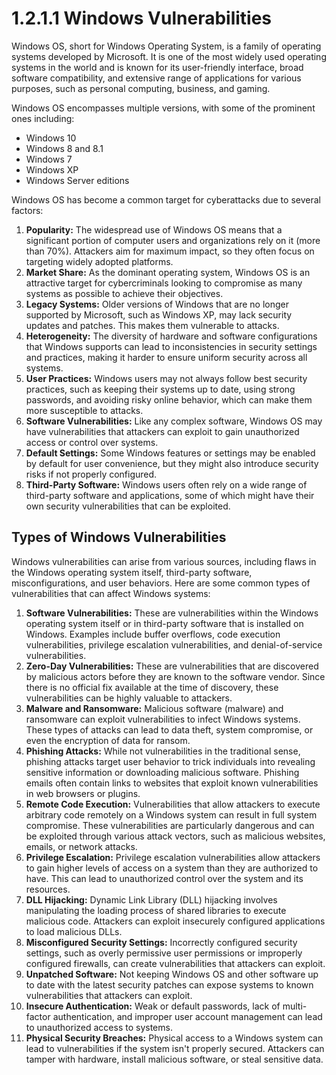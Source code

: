 # 1.2.1.1 Windows Vulnerabilities

Windows OS, short for Windows Operating System, is a family of operating systems developed by Microsoft. It is one of the most widely used operating systems in the world and is known for its user-friendly interface, broad software compatibility, and extensive range of applications for various purposes, such as personal computing, business, and gaming.

Windows OS encompasses multiple versions, with some of the prominent ones including:

* Windows 10
* Windows 8 and 8.1
* Windows 7
* Windows XP
* Windows Server editions

Windows OS has become a common target for cyberattacks due to several factors:

1. **Popularity:** The widespread use of Windows OS means that a significant portion of computer users and organizations rely on it (more than 70%). Attackers aim for maximum impact, so they often focus on targeting widely adopted platforms.
2. **Market Share:** As the dominant operating system, Windows OS is an attractive target for cybercriminals looking to compromise as many systems as possible to achieve their objectives.
3. **Legacy Systems:** Older versions of Windows that are no longer supported by Microsoft, such as Windows XP, may lack security updates and patches. This makes them vulnerable to attacks.
4. **Heterogeneity:** The diversity of hardware and software configurations that Windows supports can lead to inconsistencies in security settings and practices, making it harder to ensure uniform security across all systems.
5. **User Practices:** Windows users may not always follow best security practices, such as keeping their systems up to date, using strong passwords, and avoiding risky online behavior, which can make them more susceptible to attacks.
6. **Software Vulnerabilities:** Like any complex software, Windows OS may have vulnerabilities that attackers can exploit to gain unauthorized access or control over systems.
7. **Default Settings:** Some Windows features or settings may be enabled by default for user convenience, but they might also introduce security risks if not properly configured.
8. **Third-Party Software:** Windows users often rely on a wide range of third-party software and applications, some of which might have their own security vulnerabilities that can be exploited.

## Types of Windows Vulnerabilities

Windows vulnerabilities can arise from various sources, including flaws in the Windows operating system itself, third-party software, misconfigurations, and user behaviors. Here are some common types of vulnerabilities that can affect Windows systems:

1. **Software Vulnerabilities:** These are vulnerabilities within the Windows operating system itself or in third-party software that is installed on Windows. Examples include buffer overflows, code execution vulnerabilities, privilege escalation vulnerabilities, and denial-of-service vulnerabilities.
2. **Zero-Day Vulnerabilities:** These are vulnerabilities that are discovered by malicious actors before they are known to the software vendor. Since there is no official fix available at the time of discovery, these vulnerabilities can be highly valuable to attackers.
3. **Malware and Ransomware:** Malicious software (malware) and ransomware can exploit vulnerabilities to infect Windows systems. These types of attacks can lead to data theft, system compromise, or even the encryption of data for ransom.
4. **Phishing Attacks:** While not vulnerabilities in the traditional sense, phishing attacks target user behavior to trick individuals into revealing sensitive information or downloading malicious software. Phishing emails often contain links to websites that exploit known vulnerabilities in web browsers or plugins.
5. **Remote Code Execution:** Vulnerabilities that allow attackers to execute arbitrary code remotely on a Windows system can result in full system compromise. These vulnerabilities are particularly dangerous and can be exploited through various attack vectors, such as malicious websites, emails, or network attacks.
6. **Privilege Escalation:** Privilege escalation vulnerabilities allow attackers to gain higher levels of access on a system than they are authorized to have. This can lead to unauthorized control over the system and its resources.
7. **DLL Hijacking:** Dynamic Link Library (DLL) hijacking involves manipulating the loading process of shared libraries to execute malicious code. Attackers can exploit insecurely configured applications to load malicious DLLs.
8. **Misconfigured Security Settings:** Incorrectly configured security settings, such as overly permissive user permissions or improperly configured firewalls, can create vulnerabilities that attackers can exploit.
9. **Unpatched Software:** Not keeping Windows OS and other software up to date with the latest security patches can expose systems to known vulnerabilities that attackers can exploit.
10. **Insecure Authentication:** Weak or default passwords, lack of multi-factor authentication, and improper user account management can lead to unauthorized access to systems.
11. **Physical Security Breaches:** Physical access to a Windows system can lead to vulnerabilities if the system isn't properly secured. Attackers can tamper with hardware, install malicious software, or steal sensitive data.

